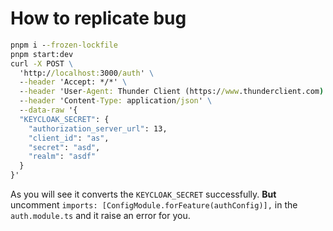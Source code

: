 # How to replicate bug

```cmd
pnpm i --frozen-lockfile
pnpm start:dev
curl -X POST \
  'http://localhost:3000/auth' \
  --header 'Accept: */*' \
  --header 'User-Agent: Thunder Client (https://www.thunderclient.com)' \
  --header 'Content-Type: application/json' \
  --data-raw '{
  "KEYCLOAK_SECRET": {
    "authorization_server_url": 13,
    "client_id": "as",
    "secret": "asd",
    "realm": "asdf"
  }
}'
```

As you will see it converts the `KEYCLOAK_SECRET` successfully. **But** uncomment `imports: [ConfigModule.forFeature(authConfig)],` in the `auth.module.ts` and it raise an error for you.
